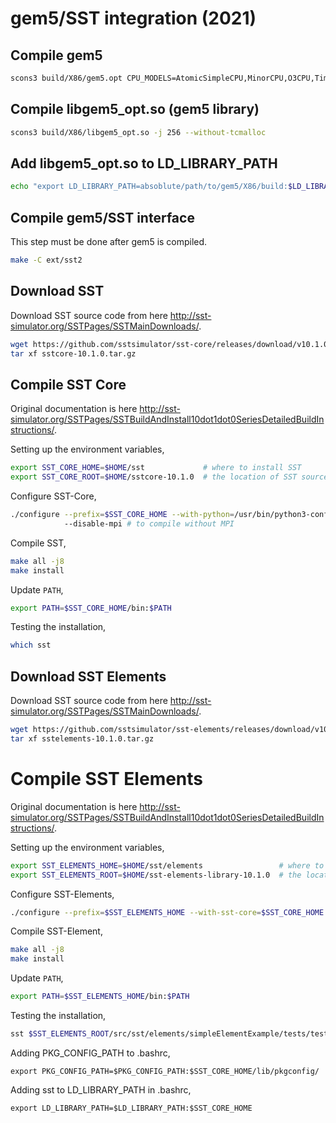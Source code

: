 # gem5/SST integration (2021)



## Compile gem5
```sh
scons3 build/X86/gem5.opt CPU_MODELS=AtomicSimpleCPU,MinorCPU,O3CPU,TimingSimpleCPU -j256 --without-tcmalloc
```

## Compile libgem5_opt.so (gem5 library)
```sh
scons3 build/X86/libgem5_opt.so -j 256 --without-tcmalloc
```

## Add libgem5_opt.so to LD_LIBRARY_PATH
```sh
echo "export LD_LIBRARY_PATH=absoblute/path/to/gem5/X86/build:$LD_LIBRARY_PATH" > ~/.bashrc
```

## Compile gem5/SST interface
This step must be done after gem5 is compiled.
```sh
make -C ext/sst2
```

## Download SST
Download SST source code from here <http://sst-simulator.org/SSTPages/SSTMainDownloads/>.
```sh
wget https://github.com/sstsimulator/sst-core/releases/download/v10.1.0_Final/sstcore-10.1.0.tar.gz
tar xf sstcore-10.1.0.tar.gz
```

## Compile SST Core
Original documentation is here <http://sst-simulator.org/SSTPages/SSTBuildAndInstall10dot1dot0SeriesDetailedBuildInstructions/>.

Setting up the environment variables,
```sh
export SST_CORE_HOME=$HOME/sst             # where to install SST
export SST_CORE_ROOT=$HOME/sstcore-10.1.0  # the location of SST source code
```

Configure SST-Core,
```sh
./configure --prefix=$SST_CORE_HOME --with-python=/usr/bin/python3-config
            --disable-mpi # to compile without MPI
```

Compile SST,
```sh
make all -j8
make install
```

Update `PATH`,
```sh
export PATH=$SST_CORE_HOME/bin:$PATH
```

Testing the installation,
```sh
which sst
```




## Download  SST Elements
Download SST source code from here <http://sst-simulator.org/SSTPages/SSTMainDownloads/>.
```sh
wget https://github.com/sstsimulator/sst-elements/releases/download/v10.1.0_Final/sstelements-10.1.0.tar.gz
tar xf sstelements-10.1.0.tar.gz
```
# Compile SST Elements
Original documentation is here <http://sst-simulator.org/SSTPages/SSTBuildAndInstall10dot1dot0SeriesDetailedBuildInstructions/>.

Setting up the environment variables,
```sh
export SST_ELEMENTS_HOME=$HOME/sst/elements                 # where to install SST
export SST_ELEMENTS_ROOT=$HOME/sst-elements-library-10.1.0  # the location of SST source code
```

Configure SST-Elements,
```sh
./configure --prefix=$SST_ELEMENTS_HOME --with-sst-core=$SST_CORE_HOME --with-python=/usr/bin/python3-config
```

Compile SST-Element,
```sh
make all -j8
make install
```

Update `PATH`,
```sh
export PATH=$SST_ELEMENTS_HOME/bin:$PATH
```

Testing the installation,
```sh
sst $SST_ELEMENTS_ROOT/src/sst/elements/simpleElementExample/tests/test_simpleRNGComponent_mersenne.py
```

Adding PKG_CONFIG_PATH to .bashrc,
```
export PKG_CONFIG_PATH=$PKG_CONFIG_PATH:$SST_CORE_HOME/lib/pkgconfig/
```

Adding sst to LD_LIBRARY_PATH in .bashrc,
```
export LD_LIBRARY_PATH=$LD_LIBRARY_PATH:$SST_CORE_HOME
```
